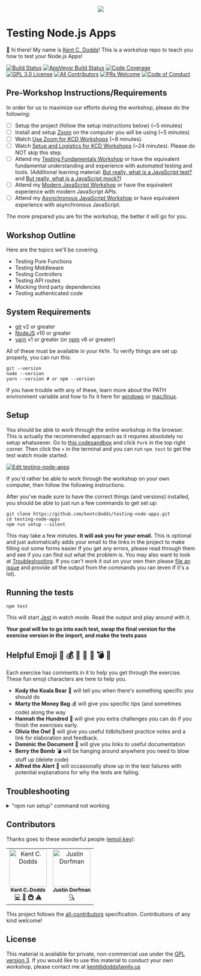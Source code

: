<p align="center">
<a href="https://codefund.io/properties/510/visit-sponsor">
<img src="https://codefund.io/properties/510/sponsor" />
</a>
</p>

# Testing Node.js Apps

👋 hi there! My name is [Kent C. Dodds](https://kentcdodds.com)! This is a
workshop repo to teach you how to test your Node.js Apps!

[![Build Status][build-badge]][build]
[![AppVeyor Build Status][win-build-badge]][win-build]
[![Code Coverage][coverage-badge]][coverage]
[![GPL 3.0 License][license-badge]][license]
[![All Contributors](https://img.shields.io/badge/all_contributors-2-orange.svg?style=flat-square)](#contributors)
[![PRs Welcome][prs-badge]][prs] [![Code of Conduct][coc-badge]][coc]

## Pre-Workshop Instructions/Requirements

In order for us to maximize our efforts during the workshop, please do the
following:

- [ ] Setup the project (follow the setup instructions below) (~5 minutes)
- [ ] Install and setup [Zoom](https://zoom.us) on the computer you will be
      using (~5 minutes)
- [ ] Watch
      [Use Zoom for KCD Workshops](https://egghead.io/lessons/egghead-use-zoom-for-kcd-workshops)
      (~8 minutes).
- [ ] Watch
      [Setup and Logistics for KCD Workshops](https://egghead.io/lessons/egghead-setup-and-logistics-for-kcd-workshops)
      (~24 minutes). Please do NOT skip this step.
- [ ] Attend my
      [Testing Fundamentals Workshop](https://kentcdodds.com/workshops/testing-fundamentals)
      or have the equivalent fundamental understanding and experience with
      automated testing and tools. (Additional learning material:
      [But really, what is a JavaScript test?](https://kentcdodds.com/blog/but-really-what-is-a-javascript-test)
      and
      [But really, what is a JavaScript mock?](https://kentcdodds.com/blog/but-really-what-is-a-javascript-mock))
- [ ] Attend my
      [Modern JavaScript Workshop](https://kentcdodds.com/workshops/modern-javascript)
      or have the equivalent experience with modern JavaScript APIs.
- [ ] Attend my
      [Asynchronous JavaScript Workshop](https://kentcdodds.com/workshops/asynchronous-javascript)
      or have equivalent experience with asynchronous JavaScript.

The more prepared you are for the workshop, the better it will go for you.

## Workshop Outline

Here are the topics we'll be covering:

- Testing Pure Functions
- Testing Middleware
- Testing Controllers
- Testing API routes
- Mocking third party dependencies
- Testing authenticated code

## System Requirements

- [git][git] v2 or greater
- [NodeJS][node] v10 or greater
- [yarn][yarn] v1 or greater (or [npm][npm] v6 or greater)

All of these must be available in your `PATH`. To verify things are set up
properly, you can run this:

```shell
git --version
node --version
yarn --version # or npm --version
```

If you have trouble with any of these, learn more about the PATH environment
variable and how to fix it here for [windows][win-path] or
[mac/linux][mac-path].

## Setup

You should be able to work through the entire workshop in the browser. This is
actually the recommended approach as it requires absolutely no setup whatsoever.
Go to
[this codesandbox](https://codesandbox.io/s/github/kentcdodds/testing-node-apps)
and click `Fork` in the top right corner. Then click the `+` in the terminal and
you can run `npm test` to get the test watch mode started.

[![Edit testing-node-apps](https://codesandbox.io/static/img/play-codesandbox.svg)](https://codesandbox.io/s/github/kentcdodds/testing-node-apps)

If you'd rather be able to work through the workshop on your own computer, then
follow the following instructions.

After you've made sure to have the correct things (and versions) installed, you
should be able to just run a few commands to get set up:

```
git clone https://github.com/kentcdodds/testing-node-apps.git
cd testing-node-apps
npm run setup --silent
```

This may take a few minutes. **It will ask you for your email.** This is
optional and just automatically adds your email to the links in the project to
make filling out some forms easier If you get any errors, please read through
them and see if you can find out what the problem is. You may also want to look
at [Troubleshooting](#troubleshooting). If you can't work it out on your own
then please [file an issue][issue] and provide _all_ the output from the
commands you ran (even if it's a lot).

## Running the tests

```shell
npm test
```

This will start [Jest](http://facebook.github.io/jest) in watch mode. Read the
output and play around with it.

**Your goal will be to go into each test, swap the final version for the
exercise version in the import, and make the tests pass**

## Helpful Emoji 🐨 💰 💯 🦉 📜 💣 🚨

Each exercise has comments in it to help you get through the exercise. These fun
emoji characters are here to help you.

- **Kody the Koala Bear** 🐨 will tell you when there's something specific you
  should do
- **Marty the Money Bag** 💰 will give you specific tips (and sometimes code)
  along the way
- **Hannah the Hundred** 💯 will give you extra challenges you can do if you
  finish the exercises early.
- **Olivia the Owl** 🦉 will give you useful tidbits/best practice notes and a
  link for elaboration and feedback.
- **Dominic the Document** 📜 will give you links to useful documentation
- **Berry the Bomb** 💣 will be hanging around anywhere you need to blow stuff
  up (delete code)
- **Alfred the Alert** 🚨 will occasionally show up in the test failures with
  potential explanations for why the tests are failing.

## Troubleshooting

<details>

<summary>"npm run setup" command not working</summary>

Here's what the setup script does. If it fails, try doing each of these things
individually yourself:

```
# verify your environment will work with the project
node ./scripts/verify

# install dependencies
npm install

# verify the project is ready to run
npm run build
npm run test:coverage
```

If any of those scripts fail, please try to work out what went wrong by the
error message you get. If you still can't work it out, feel free to [open an
issue][issue] with _all_ the output from that script. I will try to help if I
can.

</details>

## Contributors

Thanks goes to these wonderful people
([emoji key](https://github.com/all-contributors/all-contributors#emoji-key)):

<!-- ALL-CONTRIBUTORS-LIST:START - Do not remove or modify this section -->
<!-- prettier-ignore -->
<table>
  <tr>
    <td align="center"><a href="https://kentcdodds.com"><img src="https://avatars.githubusercontent.com/u/1500684?v=3" width="100px;" alt="Kent C. Dodds"/><br /><sub><b>Kent C. Dodds</b></sub></a><br /><a href="https://github.com/kentcdodds/testing-node-apps/commits?author=kentcdodds" title="Code">💻</a> <a href="https://github.com/kentcdodds/testing-node-apps/commits?author=kentcdodds" title="Documentation">📖</a> <a href="#infra-kentcdodds" title="Infrastructure (Hosting, Build-Tools, etc)">🚇</a> <a href="https://github.com/kentcdodds/testing-node-apps/commits?author=kentcdodds" title="Tests">⚠️</a></td>
    <td align="center"><a href="https://stackshare.io/jdorfman/decisions"><img src="https://avatars1.githubusercontent.com/u/398230?v=4" width="100px;" alt="Justin Dorfman"/><br /><sub><b>Justin Dorfman</b></sub></a><br /><a href="#fundingFinding-jdorfman" title="Funding Finding">🔍</a></td>
  </tr>
</table>

<!-- ALL-CONTRIBUTORS-LIST:END -->

This project follows the
[all-contributors](https://github.com/all-contributors/all-contributors)
specification. Contributions of any kind welcome!

## License

This material is available for private, non-commercial use under the
[GPL version 3](http://www.gnu.org/licenses/gpl-3.0-standalone.html). If you
would like to use this material to conduct your own workshop, please contact me
at kent@doddsfamily.us

[npm]: https://www.npmjs.com/
[node]: https://nodejs.org
[git]: https://git-scm.com/
[yarn]: https://yarnpkg.com/
[build-badge]:
  https://img.shields.io/travis/kentcdodds/testing-node-apps.svg?style=flat-square&logo=travis
[build]: https://travis-ci.org/kentcdodds/testing-node-apps
[license-badge]:
  https://img.shields.io/badge/license-GPL%203.0%20License-blue.svg?style=flat-square
[license]:
  https://github.com/kentcdodds/testing-node-apps/blob/master/README.md#license
[prs-badge]:
  https://img.shields.io/badge/PRs-welcome-brightgreen.svg?style=flat-square
[prs]: http://makeapullrequest.com
[coc-badge]:
  https://img.shields.io/badge/code%20of-conduct-ff69b4.svg?style=flat-square
[coc]:
  https://github.com/kentcdodds/testing-node-apps/blob/master/CODE_OF_CONDUCT.md
[github-watch-badge]:
  https://img.shields.io/github/watchers/kentcdodds/testing-node-apps.svg?style=social
[github-watch]: https://github.com/kentcdodds/testing-node-apps/watchers
[github-star-badge]:
  https://img.shields.io/github/stars/kentcdodds/testing-node-apps.svg?style=social
[github-star]: https://github.com/kentcdodds/testing-node-apps/stargazers
[twitter]:
  https://twitter.com/intent/tweet?text=Check%20out%20testing-node-apps%20by%20@kentcdodds%20https://github.com/kentcdodds/testing-node-apps%20%F0%9F%91%8D
[twitter-badge]:
  https://img.shields.io/twitter/url/https/github.com/kentcdodds/testing-node-apps.svg?style=social
[emojis]: https://github.com/all-contributors/all-contributors#emoji-key
[all-contributors]: https://github.com/all-contributors/all-contributors
[win-path]:
  https://www.howtogeek.com/118594/how-to-edit-your-system-path-for-easy-command-line-access/
[mac-path]: http://stackoverflow.com/a/24322978/971592
[issue]: https://github.com/kentcdodds/testing-node-apps/issues/new
[win-build-badge]:
  https://img.shields.io/appveyor/ci/kentcdodds/testing-node-apps.svg?style=flat-square&logo=appveyor
[win-build]: https://ci.appveyor.com/project/kentcdodds/testing-node-apps
[coverage-badge]:
  https://img.shields.io/codecov/c/github/kentcdodds/testing-node-apps.svg?style=flat-square
[coverage]: https://codecov.io/github/kentcdodds/testing-node-apps
[watchman]: https://facebook.github.io/watchman/docs/install.html
